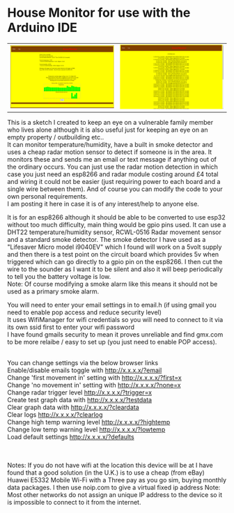 <h1>House Monitor for use with the Arduino IDE</h1>

<table><tr>
  <td><img src="/screengrab.png"></td>
  <td><img src="/screengrab-log.png"></td>
</tr></table>   

This is a sketch I created to keep an eye on a vulnerable family member who lives alone although it is also useful just for keeping an eye on an empty property / outbuilding etc..  
It can monitor temperature/humidity, have a built in smoke detector and uses a cheap radar motion sensor to detect if someone is in the area.  It monitors these and sends me an email or text message if anything out of the ordinary occurs.
You can just use the radar motion detection in which case you just need an esp8266 and radar module costing around £4 total and wiring it could not be easier (just requiring power to each board and a single wire between them).  And of course you can modify the code to your own personal requirements.
<br>I am posting it here in case it is of any interest/help to anyone else.

It is for an esp8266 although it should be able to be converted to use esp32 without too much difficulty, main thing would be gpio pins used.
It can use a DHT22 temperature/humidity sensor, RCWL-0516 Radar movement sensor and a standard smoke detector.
The smoke detector I have used as a "Lifesaver Micro model i9040EV" which I found will work on a 5volt supply and then there is a test point on the circuit board which provides 5v when triggered which can go directly to a gpio pin on the esp8266.  I then cut the wire to the sounder as I want it to be silent and also it will beep periodically to tell you the battery voltage is low.
<br>Note: Of course modifying a smoke alarm like this means it should not be used as a primary smoke alarm.

You will need to enter your email settings in to email.h (if using gmail you need to enable pop access and reduce security level)
<br>It uses WifiManager for wifi credentials so you will need to connect to it via its own ssid first to enter your wifi password
<br>I have found gmails security to mean it proves unreliable and find gmx.com to be more relaibe / easy to set up (you just need to enable POP access).


<br>You can change settings via the below browser links
<br>  Enable/disable emails toggle with        http://x.x.x.x/?email
<br>  Change 'first movement in' setting with  http://x.x.x.x/?first=x
<br>  Change 'no movement in' setting with     http://x.x.x.x/?none=x
<br>  Change radar trigger level               http://x.x.x.x/?trigger=x
<br>  Create test graph data with              http://x.x.x.x/?testdata
<br>  Clear graph data with                    http://x.x.x.x/?cleardata
<br>  Clear logs                               http://x.x.x.x/?clearlog
<br>  Change high temp warning level           http://x.x.x.x/?hightemp
<br>  Change low temp warning level            http://x.x.x.x/?lowtemp
<br>  Load default settings                    http://x.x.x.x/?defaults

<br><br>
Notes:
If you do not have wifi at the location this device will be at I have found that a good solution (in the U.K.) is to use a cheap (from eBay) Huawei E5332 Mobile Wi-Fi with a Three pay as you go sim, buying monthly data packages.
I then use noip.com to give a virtual fixed ip address
Note: Most other networks do not assign an unique IP address to the device so it is impossible to connect to it from the internet.
